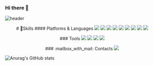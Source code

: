 ### Hi there 👋

<!--
**woorain20/woorain20** is a ✨ _special_ ✨ repository because its `README.md` (this file) appears on your GitHub profile.

Here are some ideas to get you started:

- 🔭 I’m currently working on ...
- 🌱 I’m currently learning ...
- 👯 I’m looking to collaborate on ...
- 🤔 I’m looking for help with ...
- 💬 Ask me about ...
- 📫 How to reach me: ...
- 😄 Pronouns: ...
- ⚡ Fun fact: ...
-->

![header](https://capsule-render.vercel.app/api?type=waving&color=auto&height=300&section=header&text=WooGi%20Kim&fontSize=90)


<p align="center">
  # 💪Skills
  #### Platforms & Languages
  <img src="https://img.shields.io/badge/Svelte-FF3E00?style=flat-square&logo=Svelte&logoColor=white"/>
  <img src="https://img.shields.io/badge/Java-007396?style=flat-square&logo=Java&logoColor=white"/>
  <img src="https://img.shields.io/badge/JavaScript-F7DF1E?style=flat-square&logo=JavaScript&logoColor=white"/>
  <img src="https://img.shields.io/badge/C Sharp-239120?style=flat-square&logo=C Sharp&logoColor=white"/>
  <img src="https://img.shields.io/badge/Spring-6DB33F?style=flat-square&logo=Spring&logoColor=white"/>
  <img src="https://img.shields.io/badge/Spring Boot-6DB33F?style=flat-square&logo=Spring Boot&logoColor=white"/>
  <img src="https://img.shields.io/badge/MySQL-4479A1?style=flat-square&logo=MySQL&logoColor=white"/>
  <img src="https://img.shields.io/badge/Microsoft SQL Server-CC2927?style=flat-square&logo=Microsoft SQL Server&logoColor=white"/>
  <img src="https://img.shields.io/badge/Python-3766AB?style=flat-square&logo=Python&logoColor=white"/>
</p>


<p align="center">
  ### Tools
  <img src="https://img.shields.io/badge/Git-F05032.svg?&style=flat-square&logo=Git&logoColor=white"/>
  <img src="https://img.shields.io/badge/Eclipse%20IDE-2C2255.svg?&style=flat-square&logo=Eclipse%20IDE&logoColor=white"/>
  <img src="https://img.shields.io/badge/Visual%20Studio%20Code-007ACC.svg?&style=flat-square&logo=Visual%20Studio%20Code&logoColor=white"/>
  <img src="https://img.shields.io/badge/Visual%20Studio-5C2D91.svg?&style=flat-square&logo=Visual%20Studio&logoColor=white"/>
</P>


<p align="center">
  ### :mailbox_with_mail: Contacts
  <img src="https://img.shields.io/badge/Gmail-d14836?style=flat-square&logo=Gmail&logoColor=white&link=mailto:suoerwgzi@gmail.com)](mailto:suoerwgzi@gmail.com)"/>
</p>

![Anurag's GitHub stats](https://github-readme-stats.vercel.app/api?username=woorain20&show_icons=true&theme=radical)
